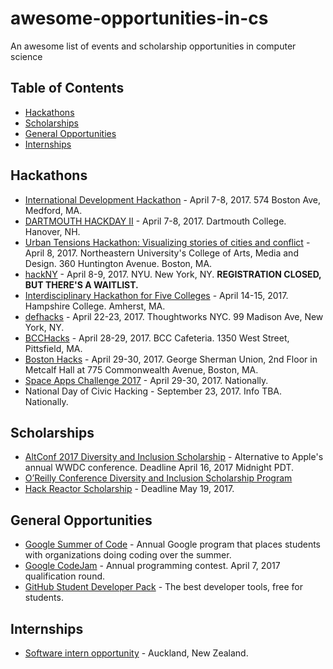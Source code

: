 # awesome-opportunities-in-cs
An awesome list of events and scholarship opportunities in computer science

## Table of Contents

- [Hackathons](#hackathons)
- [Scholarships](#scholarships)
- [General Opportunities](#general-opportunities)
- [Internships](#internships)

## Hackathons
- [International Development Hackathon](https://www.idhack.developersfordevelopment.org/) - April 7-8, 2017. 574 Boston Ave, Medford, MA. 
- [DARTMOUTH HACKDAY II](http://hackdartmouth.io/) - April 7-8, 2017. Dartmouth College. Hanover, NH.
- [Urban Tensions Hackathon: Visualizing stories of cities and conflict](https://www.eventbrite.com/e/urban-tensions-hackathon-visualizing-stories-of-cities-and-conflict-registration-32880867560?aff=es2) - April 8, 2017. Northeastern University's College of Arts, Media and Design. 360 Huntington Avenue. Boston, MA.
- [hackNY](http://hackny.org/hackathon/) - April 8-9, 2017. NYU. New York, NY. **REGISTRATION CLOSED, BUT THERE'S A WAITLIST.**
- [Interdisciplinary Hackathon for Five Colleges](http://hamphack.hampshire.edu/) - April 14-15, 2017. Hampshire College. Amherst, MA.
- [defhacks](http://defhacks.io/ny.html) - April 22-23, 2017. Thoughtworks NYC. 99 Madison Ave, New York, NY.
- [BCCHacks](http://www.berkshirecc.edu/news-events/bcc-hacks/) - April 28-29, 2017. BCC Cafeteria. 1350 West Street, Pittsfield, MA.
- [Boston Hacks](https://bostonhacks.io/) - April 29-30, 2017. George Sherman Union, 2nd Floor in Metcalf Hall at 775 Commonwealth Avenue, Boston, MA.
- [Space Apps Challenge 2017](https://2017.spaceappschallenge.org/) - April 29-30, 2017. Nationally.
- National Day of Civic Hacking - September 23, 2017. Info TBA. Nationally.


## Scholarships
- [AltConf 2017 Diversity and Inclusion Scholarship](https://docs.google.com/forms/d/e/1FAIpQLSdu2vdX1uUfa0PgTUi1v2iJl6mF-NLw_gWk2_9VxEeffo2Prw/viewform) - Alternative to Apple's annual WWDC conference. Deadline April 16, 2017 Midnight PDT.
- [O’Reilly Conference Diversity and Inclusion Scholarship Program](http://www.oreilly.com/conferences/diversity-application.csp)
- [Hack Reactor Scholarship](http://www.hackreactor.com/scholarships) - Deadline May 19, 2017.

## General Opportunities
- [Google Summer of Code](https://summerofcode.withgoogle.com/) - Annual Google program that places students with organizations doing coding over the summer.
- [Google CodeJam](https://code.google.com/codejam/) - Annual programming contest. April 7, 2017 qualification round.
- [GitHub Student Developer Pack](https://education.github.com/pack) - The best developer tools, free for students.

## Internships
- [Software intern opportunity](https://www.rocketlabusa.com/careers/positions/software-intern-opportunity-auckland-new-zealand-2709411/) - Auckland, New Zealand.
